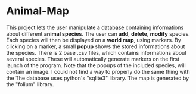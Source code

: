 # Animal-Map

This project lets the user manipulate a database containing informations about different **animal species**. The user can **add**, **delete**, **modify** species. Each species will then be displayed on a **world map**, using markers. By clicking on a marker, a small **popup** shows the stored informations about the species.
There is 2 base .csv files, which contains informations about several species. These will automatically generate markers on the first launch of the program. Note that the popups of the included species, will contain an image. I could not find a way to properly do the same thing with the 
The database uses python's "sqlite3" library.
The map is generated by the "folium" library.
